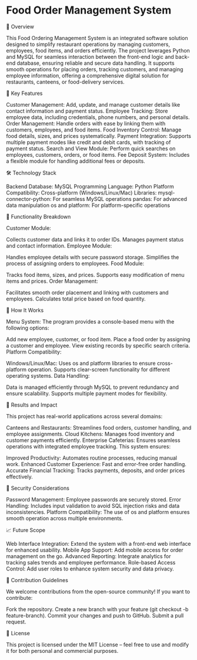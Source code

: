 # Food Order Management System

📑 Overview

This Food Ordering Management System is an integrated software solution designed to simplify restaurant operations by managing customers, employees, food items, and orders efficiently. The project leverages Python and MySQL for seamless interaction between the front-end logic and back-end database, ensuring reliable and secure data handling. It supports smooth operations for placing orders, tracking customers, and managing employee information, offering a comprehensive digital solution for restaurants, canteens, or food-delivery services.

🎯 Key Features

Customer Management: Add, update, and manage customer details like contact information and payment status.
Employee Tracking: Store employee data, including credentials, phone numbers, and personal details.
Order Management: Handle orders with ease by linking them with customers, employees, and food items.
Food Inventory Control: Manage food details, sizes, and prices systematically.
Payment Integration: Supports multiple payment modes like credit and debit cards, with tracking of payment status.
Search and View Module: Perform quick searches on employees, customers, orders, or food items.
Fee Deposit System: Includes a flexible module for handling additional fees or deposits.

🛠️ Technology Stack

Backend Database: MySQL
Programming Language: Python
Platform Compatibility: Cross-platform (Windows/Linux/Mac)
Libraries:
mysql-connector-python: For seamless MySQL operations
pandas: For advanced data manipulation
os and platform: For platform-specific operations

🚀 Functionality Breakdown

Customer Module:

Collects customer data and links it to order IDs.
Manages payment status and contact information.
Employee Module:

Handles employee details with secure password storage.
Simplifies the process of assigning orders to employees.
Food Module:

Tracks food items, sizes, and prices.
Supports easy modification of menu items and prices.
Order Management:

Facilitates smooth order placement and linking with customers and employees.
Calculates total price based on food quantity.

🧩 How It Works

Menu System:
The program provides a console-based menu with the following options:

Add new employee, customer, or food item.
Place a food order by assigning a customer and employee.
View existing records by specific search criteria.
Platform Compatibility:

Windows/Linux/Mac: Uses os and platform libraries to ensure cross-platform operation.
Supports clear-screen functionality for different operating systems.
Data Handling:

Data is managed efficiently through MySQL to prevent redundancy and ensure scalability.
Supports multiple payment modes for flexibility.

🌟 Results and Impact

This project has real-world applications across several domains:

Canteens and Restaurants: Streamlines food orders, customer handling, and employee assignments.
Cloud Kitchens: Manages food inventory and customer payments efficiently.
Enterprise Cafeterias: Ensures seamless operations with integrated employee tracking.
This system ensures:

Improved Productivity: Automates routine processes, reducing manual work.
Enhanced Customer Experience: Fast and error-free order handling.
Accurate Financial Tracking: Tracks payments, deposits, and order prices effectively.

🔐 Security Considerations

Password Management: Employee passwords are securely stored.
Error Handling: Includes input validation to avoid SQL injection risks and data inconsistencies.
Platform Compatibility: The use of os and platform ensures smooth operation across multiple environments.

📈 Future Scope

Web Interface Integration: Extend the system with a front-end web interface for enhanced usability.
Mobile App Support: Add mobile access for order management on the go.
Advanced Reporting: Integrate analytics for tracking sales trends and employee performance.
Role-based Access Control: Add user roles to enhance system security and data privacy.

🤝 Contribution Guidelines

We welcome contributions from the open-source community! If you want to contribute:

Fork the repository.
Create a new branch with your feature (git checkout -b feature-branch).
Commit your changes and push to GitHub.
Submit a pull request.

📝 License

This project is licensed under the MIT License – feel free to use and modify it for both personal and commercial purposes.






